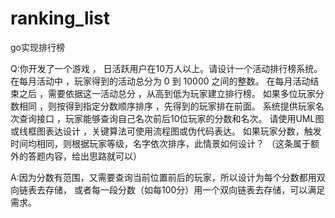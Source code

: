 # ranking_list
go实现排行榜

Q:你开发了⼀个游戏 ， 日活跃用户在10万⼈以上。请设计⼀个活动排行榜系统。
在每月活动中 ，玩家得到的活动总分为 0 到 10000 之间的整数。
在每月活动结束之后 ，需要依据这⼀活动总分 ，从高到低为玩家建立排行榜。
如果多位玩家分数相同 ，则按得到指定分数顺序排序 ，先得到的玩家排在前面。
系统提供玩家名次查询接口 ，玩家能够查询自己名次前后10位玩家的分数和名次。
请使用UML图或线框图表达设计 ，关键算法可使用流程图或伪代码表达。
如果玩家分数，触发时间均相同，则根据玩家等级，名字依次排序，此情景如何设计？
（这条属于额外的答题内容，给出思路就可以）

A:因为分数有范围，又需要查询当前位置前后的玩家，所以设计为每个分数都用双向链表去存储，
或者每一段分数（如每100分）用一个双向链表去存储，可以满足需求。
